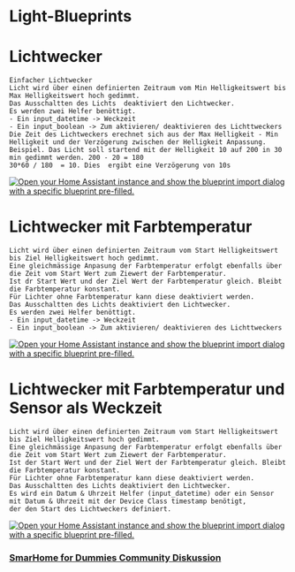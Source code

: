 # Light-Blueprints

  # Lichtwecker 
    Einfacher Lichtwecker 
    Licht wird über einen definierten Zeitraum vom Min Helligkeitswert bis Max Helligkeitswert hoch gedimmt.
    Das Ausschaltten des Lichts  deaktiviert den Lichtwecker.
    Es werden zwei Helfer benöttigt.
    - Ein input_datetime -> Weckzeit
    - Ein input_boolean -> Zum aktivieren/ deaktivieren des Lichttweckers
    Die Zeit des Lichtweckers erechnet sich aus der Max Helligkeit - Min Helligkeit und der Verzögerung zwischen der Helligkeit Anpassung.
    Beispiel. Das Licht soll startend mit der Helligkeit 10 auf 200 in 30 min gedimmt werden. 200 - 20 = 180
    30*60 / 180  = 10. Dies  ergibt eine Verzögerung von 10s
[![Open your Home Assistant instance and show the blueprint import dialog with a specific blueprint pre-filled.](https://my.home-assistant.io/badges/blueprint_import.svg)](https://my.home-assistant.io/redirect/blueprint_import/?blueprint_url=https%3A%2F%2Fgithub.com%2FSmartHomeForDummies%2FLight-Blueprints%2Fblob%2Fmain%2FLichtwecker.yaml)
    
  # Lichtwecker mit Farbtemperatur
    Licht wird über einen definierten Zeitraum vom Start Helligkeitswert bis Ziel Helligkeitswert hoch gedimmt.
    Eine gleichmässige Anpasung der Farbtemperatur erfolgt ebenfalls über die Zeit vom Start Wert zum Ziewert der Farbtemperatur.
    Ist dr Start Wert und der Ziel Wert der Farbtemperatur gleich. Bleibt die Farbtemperatur konstant.
    Für Lichter ohne Farbtemperatur kann diese deaktiviert werden.
    Das Ausschaltten des Lichts deaktiviert den Lichtwecker. 
    Es werden zwei Helfer benöttigt.
    - Ein input_datetime -> Weckzeit
    - Ein input_boolean -> Zum aktivieren/ deaktivieren des Lichttweckers
[![Open your Home Assistant instance and show the blueprint import dialog with a specific blueprint pre-filled.](https://my.home-assistant.io/badges/blueprint_import.svg)](https://my.home-assistant.io/redirect/blueprint_import/?blueprint_url=https%3A%2F%2Fgithub.com%2FSmartHomeForDummies%2FLight-Blueprints%2Fblob%2Fmain%2FLichtwecker_mit_Farbtemperatur.yaml)
    
  # Lichtwecker mit Farbtemperatur und Sensor als Weckzeit
    Licht wird über einen definierten Zeitraum vom Start Helligkeitswert bis Ziel Helligkeitswert hoch gedimmt.
    Eine gleichmässige Anpasung der Farbtemperatur erfolgt ebenfalls über die Zeit vom Start Wert zum Ziewert der Farbtemperatur.
    Ist der Start Wert und der Ziel Wert der Farbtemperatur gleich. Bleibt die Farbtemperatur konstant.
    Für Lichter ohne Farbtemperatur kann diese deaktiviert werden.
    Das Ausschaltten des Lichts deaktiviert den Lichtwecker. 
    Es wird ein Datum & Uhrzeit Helfer (input_datetime) oder ein Sensor mit Datum & Uhrzeit mit der Device Class timestamp benötigt,
    der den Start des Lichtweckers definiert.
[![Open your Home Assistant instance and show the blueprint import dialog with a specific blueprint pre-filled.](https://my.home-assistant.io/badges/blueprint_import.svg)](https://my.home-assistant.io/redirect/blueprint_import/?blueprint_url=https%3A%2F%2Fgithub.com%2FSmartHomeForDummies%2FLight-Blueprints%2Fblob%2Fmain%2FLichtwecker_mit_Farbtemperatur_und_Sensor_als_Weckzeit.yaml)


### [SmarHome for Dummies Community Diskussion](https://community.smarthome-for-dummies.de/viewtopic.php?t=689)

